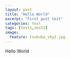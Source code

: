 ```yaml
---
layout: post
title: "Hello World"
excerpt: "First post test"
categories: test
tags: [test1,test2]
image:
  feature: tsukuba_sky2.jpg
---
```


Hello World
